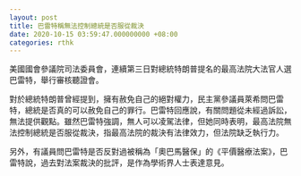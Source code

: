 ```yaml
---
layout: post
title: 巴雷特稱無法控制總統是否服從裁決
date: 2020-10-15 03:59:47.000000000 +08:00
categories: rthk
---
```


美國國會參議院司法委員會，連續第三日對總統特朗普提名的最高法院大法官人選巴雷特，舉行審核聽證會。

對於總統特朗普曾經提到，擁有赦免自己的絕對權力，民主黨參議員萊希問巴雷特，總統是否真的可以赦免自己的罪行。巴雷特回應說，有關問題從未經過訴訟，無法提供觀點。雖然巴雷特強調，無人可以凌駕法律，但她同時表明，最高法院無法控制總統是否服從裁決，指最高法院的裁決有法律效力，但法院缺乏執行力。

另外，有議員問巴雷特是否反對過被稱為「奧巴馬醫保」的《平價醫療法案》，巴雷特說，過去對法案裁決的批評，是作為學術界人士表達意見。
